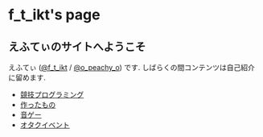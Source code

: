 # f_t_ikt's page
## えふてぃのサイトへようこそ
えふてぃ ([@f_t_ikt](https://twitter.com/f_t_ikt) / [@o_peachy_o](https://twitter.com/o_peachy_o)) です.
しばらくの間コンテンツは自己紹介に留めます.
* [競技プログラミング](bios/competitive-programming.md)
* [作ったもの](bios/works.md)
* [音ゲー](bios/music-game.md)
* [オタクイベント](bios/event.md)
